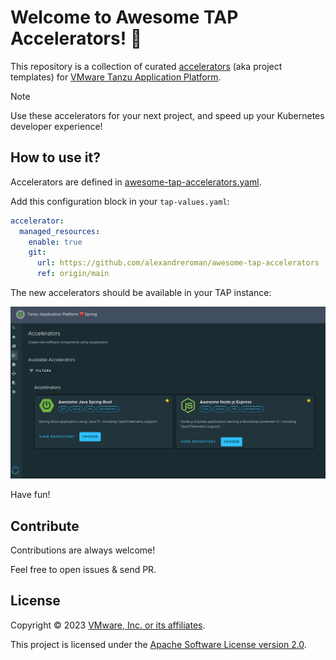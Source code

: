 # Welcome to Awesome TAP Accelerators! 🌟

This repository is a collection of curated
[accelerators](https://docs.vmware.com/en/VMware-Tanzu-Application-Platform/1.6/tap/tap-gui-plugins-application-accelerator.html)
(aka project templates) for
[VMware Tanzu Application Platform](https://tanzu.vmware.com/application-platform).

> [!NOTE]
> Use these accelerators for your next project, and speed up your Kubernetes developer experience!

## How to use it?

Accelerators are defined in [awesome-tap-accelerators.yaml](awesome-tap-accelerators.yaml).

Add this configuration block in your `tap-values.yaml`:

```yaml
accelerator:
  managed_resources:
    enable: true
    git:
      url: https://github.com/alexandreroman/awesome-tap-accelerators
      ref: origin/main
```

The new accelerators should be available in your TAP instance:

![Screenshot of accelerators](accelerators.png)

Have fun!

## Contribute

Contributions are always welcome!

Feel free to open issues & send PR.

## License

Copyright &copy; 2023 [VMware, Inc. or its affiliates](https://vmware.com).

This project is licensed under the [Apache Software License version 2.0](https://www.apache.org/licenses/LICENSE-2.0).
